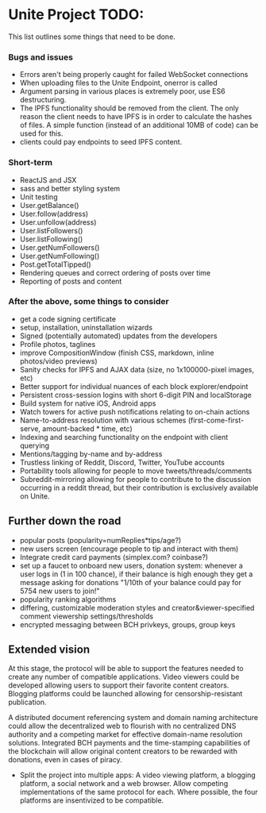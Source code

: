 # Unite Project TODO:

This list outlines some things that need to be done.

### Bugs and issues

- Errors aren't being properly caught for failed WebSocket connections
- When uploading files to the Unite Endpoint, onerror is called
- Argument parsing in various places is extremely poor, use ES6 destructuring.
- The IPFS functionality should be removed from the client. The only reason the
  client needs to have IPFS is in order to calculate the hashes of files.
  A simple function (instead of an additional 10MB of code) can be used for
  this.
- clients could pay endpoints to seed IPFS content.

### Short-term

- ReactJS and JSX
- sass and better styling system
- Unit testing
- User.getBalance()
- User.follow(address)
- User.unfollow(address)
- User.listFollowers()
- User.listFollowing()
- User.getNumFollowers()
- User.getNumFollowing()
- Post.getTotalTipped()
- Rendering queues and correct ordering of posts over time
- Reporting of posts and content

### After the above, some things to consider

- get a code signing certificate
- setup, installation, uninstallation wizards
- Signed (potentially automated) updates from the developers
- Profile photos, taglines
- improve CompositionWindow (finish CSS, markdown, inline photos/video previews)
- Sanity checks for IPFS and AJAX data (size, no 1x100000-pixel images, etc)
- Better support for individual nuances of each block explorer/endpoint
- Persistent cross-session logins with short 6-digit PIN and localStorage
- Build system for native iOS, Android apps
- Watch towers for active push notifications relating to on-chain actions
- Name-to-address resolution with various schemes (first-come-first-serve,
  amount-backed * time, etc)
- Indexing and searching functionality on the endpoint with client querying
- Mentions/tagging by-name and by-address
- Trustless linking of Reddit, Discord, Twitter, YouTube accounts
- Portability tools allowing for people to move tweets/threads/comments
- Subreddit-mirroring allowing for people to contribute to the discussion
  occurring in a reddit thread, but their contribution is exclusively
  available on Unite.

## Further down the road

- popular posts (popularity=numReplies*tips/age?)
- new users screen (encourage people to tip and interact with them)
- Integrate credit card payments (simplex.com? coinbase?)
- set up a faucet to onboard new users, donation system:
  whenever a user logs in (1 in 100 chance), if their balance is
  high enough they get a message asking for donations "1/10th of
  your balance could pay for 5754 new users to join!"
- popularity ranking algorithms
- differing, customizable moderation styles and creator&viewer-specified comment
  viewership settings/thresholds
- encrypted messaging between BCH privkeys, groups, group keys

## Extended vision

At this stage, the protocol will be able to support the features needed to
create any number of compatible applications. Video viewers could be
developed allowing users to support their favorite content creators.
Blogging platforms could be launched allowing for censorship-resistant
publication.

A distributed document referencing system and domain naming
architecture could allow the decentralized web to flourish with no centralized
DNS authority and a competing market for effective domain-name resolution
solutions. Integrated BCH payments and the time-stamping capabilities of the
blockchain will allow original content creators to be rewarded with donations,
even in cases of piracy.

- Split the project into multiple apps: A video viewing platform, a blogging
  platform, a social network and a web browser. Allow competing implementations
  of the same protocol for each. Where possible, the four platforms are
  insentivized to be compatible.
